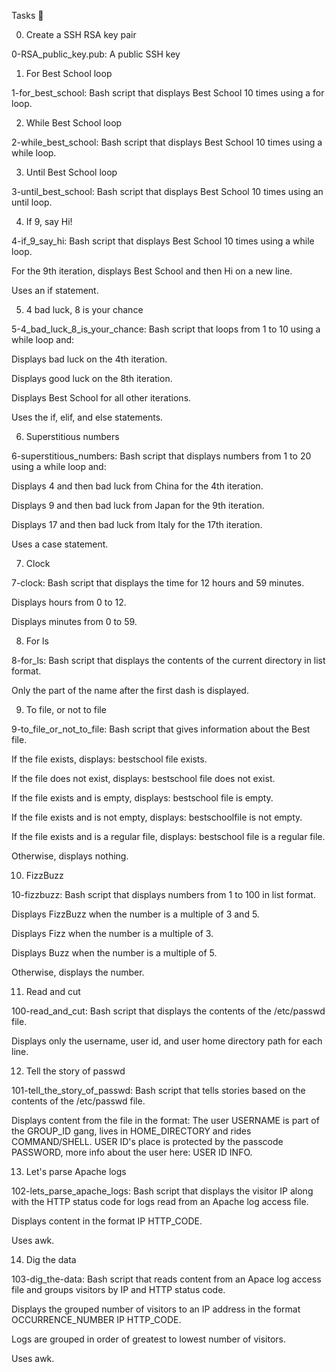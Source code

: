 Tasks 📃

0. Create a SSH RSA key pair



0-RSA_public_key.pub: A public SSH key

1. For Best School loop



1-for_best_school: Bash script that displays Best School 10 times using a for loop.

2. While Best School loop



2-while_best_school: Bash script that displays Best School 10 times using a while loop.

3. Until Best School loop



3-until_best_school: Bash script that displays Best School 10 times using an until loop.

4. If 9, say Hi!



4-if_9_say_hi: Bash script that displays Best School 10 times using a while loop.

For the 9th iteration, displays Best School and then Hi on a new line.

Uses an if statement.

5. 4 bad luck, 8 is your chance



5-4_bad_luck_8_is_your_chance: Bash script that loops from 1 to 10 using a while loop and:

Displays bad luck on the 4th iteration.

Displays good luck on the 8th iteration.

Displays Best School for all other iterations.

Uses the if, elif, and else statements.

6. Superstitious numbers



6-superstitious_numbers: Bash script that displays numbers from 1 to 20 using a while loop and:

Displays 4 and then bad luck from China for the 4th iteration.

Displays 9 and then bad luck from Japan for the 9th iteration.

Displays 17 and then bad luck from Italy for the 17th iteration.

Uses a case statement.

7. Clock



7-clock: Bash script that displays the time for 12 hours and 59 minutes.

Displays hours from 0 to 12.

Displays minutes from 0 to 59.

8. For ls



8-for_ls: Bash script that displays the contents of the current directory in list format.

Only the part of the name after the first dash is displayed.

9. To file, or not to file



9-to_file_or_not_to_file: Bash script that gives information about the Best file.

If the file exists, displays: bestschool file exists.

If the file does not exist, displays: bestschool file does not exist.

If the file exists and is empty, displays: bestschool file is empty.

If the file exists and is not empty, displays: bestschoolfile is not empty.

If the file exists and is a regular file, displays: bestschool file is a regular file.

Otherwise, displays nothing.

10. FizzBuzz



10-fizzbuzz: Bash script that displays numbers from 1 to 100 in list format.

Displays FizzBuzz when the number is a multiple of 3 and 5.

Displays Fizz when the number is a multiple of 3.

Displays Buzz when the number is a multiple of 5.

Otherwise, displays the number.

11. Read and cut



100-read_and_cut: Bash script that displays the contents of the /etc/passwd file.

Displays only the username, user id, and user home directory path for each line.

12. Tell the story of passwd



101-tell_the_story_of_passwd: Bash script that tells stories based on the contents of the /etc/passwd file.

Displays content from the file in the format: The user USERNAME is part of the GROUP_ID gang, lives in HOME_DIRECTORY and rides COMMAND/SHELL. USER ID's place is protected by the passcode PASSWORD, more info about the user here: USER ID INFO.

13. Let's parse Apache logs



102-lets_parse_apache_logs: Bash script that displays the visitor IP along with the HTTP status code for logs read from an Apache log access file.

Displays content in the format IP HTTP_CODE.

Uses awk.

14. Dig the data



103-dig_the-data: Bash script that reads content from an Apace log access file and groups visitors by IP and HTTP status code.

Displays the grouped number of visitors to an IP address in the format OCCURRENCE_NUMBER IP HTTP_CODE.

Logs are grouped in order of greatest to lowest number of visitors.

Uses awk.


